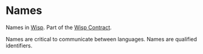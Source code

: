 # Names

Names in [Wisp](../wisp.md). Part of the [Wisp Contract](contract.md).

Names are critical to communicate between languages.
Names are qualified identifiers.
